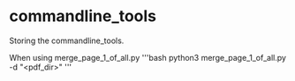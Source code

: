 # commandline_tools
Storing the commandline_tools.

When using merge_page_1_of_all.py
'''bash
python3 merge_page_1_of_all.py -d "<pdf_dir>"
'''
